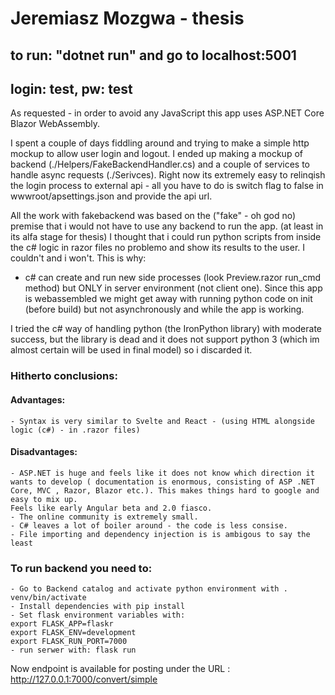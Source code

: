 # Jeremiasz Mozgwa - thesis

## to run: "dotnet run" and go to localhost:5001
## login: test, pw: test

As requested - in order to avoid any JavaScript this app uses ASP.NET Core Blazor WebAssembly.

I spent a couple of days fiddling around and trying to make a simple http mockup to allow user login and logout.
I ended up making a mockup of backend (./Helpers/FakeBackendHandler.cs) and a couple of services to handle async requests (./Serivces).
Right now its extremely easy to relinqish the login process to external api - all you have to do is switch flag to false in wwwroot/apsettings.json and provide the api url.

All the work with fakebackend was based on the ("fake" - oh god no) premise that i would not have to use any backend to run the app. (at least in its alfa stage for thesis) I thought that i could run python scripts from inside the c# logic in razor files no problemo and show its results to the user. I couldn't and i won't. This is why:

- c# can create and run new side processes (look Preview.razor run_cmd method) but ONLY in server environment (not client one). Since this app is webassembled we might get away with running python code on init (before build) but not asynchronously and while the app is working.

I tried the c# way of handling python (the IronPython library) with moderate success, but the library is dead and it does not support python 3 (which im almost certain will be used in final model) so i discarded it.

### Hitherto conclusions:

#### Advantages:  
    - Syntax is very similar to Svelte and React - (using HTML alongside logic (c#) - in .razor files)

#### Disadvantages: 
    - ASP.NET is huge and feels like it does not know which direction it wants to develop ( documentation is enormous, consisting of ASP .NET Core, MVC , Razor, Blazor etc.). This makes things hard to google and easy to mix up.
    Feels like early Angular beta and 2.0 fiasco.
    - The online community is extremely small.
    - C# leaves a lot of boiler around - the code is less consise.
    - File importing and dependency injection is is ambigous to say the least

### To run backend you need to:
    - Go to Backend catalog and activate python environment with . venv/bin/activate
    - Install dependencies with pip install
    - Set flask environment variables with:
    export FLASK_APP=flaskr
    export FLASK_ENV=development
    export FLASK_RUN_PORT=7000
    - run serwer with: flask run

Now endpoint is available for posting under the URL : http://127.0.0.1:7000/convert/simple
